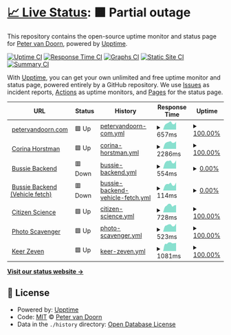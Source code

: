 # [📈 Live Status](https://demo.upptime.js.org): <!--live status--> **🟧 Partial outage**

This repository contains the open-source uptime monitor and status page for [Peter van Doorn](petervandoorn.com), powered by [Upptime](https://github.com/upptime/upptime).

[![Uptime CI](https://github.com/two-trick-pony-NL/upptime/workflows/Uptime%20CI/badge.svg)](https://github.com/two-trick-pony-NL/upptime/actions?query=workflow%3A%22Uptime+CI%22)
[![Response Time CI](https://github.com/two-trick-pony-NL/upptime/workflows/Response%20Time%20CI/badge.svg)](https://github.com/two-trick-pony-NL/upptime/actions?query=workflow%3A%22Response+Time+CI%22)
[![Graphs CI](https://github.com/two-trick-pony-NL/upptime/workflows/Graphs%20CI/badge.svg)](https://github.com/two-trick-pony-NL/upptime/actions?query=workflow%3A%22Graphs+CI%22)
[![Static Site CI](https://github.com/two-trick-pony-NL/upptime/workflows/Static%20Site%20CI/badge.svg)](https://github.com/two-trick-pony-NL/upptime/actions?query=workflow%3A%22Static+Site+CI%22)
[![Summary CI](https://github.com/two-trick-pony-NL/upptime/workflows/Summary%20CI/badge.svg)](https://github.com/two-trick-pony-NL/upptime/actions?query=workflow%3A%22Summary+CI%22)

With [Upptime](https://upptime.js.org), you can get your own unlimited and free uptime monitor and status page, powered entirely by a GitHub repository. We use [Issues](https://github.com/two-trick-pony-NL/upptime/issues) as incident reports, [Actions](https://github.com/two-trick-pony-NL/upptime/actions) as uptime monitors, and [Pages](https://demo.upptime.js.org) for the status page.

<!--start: status pages-->
<!-- This summary is generated by Upptime (https://github.com/upptime/upptime) -->
<!-- Do not edit this manually, your changes will be overwritten -->
<!-- prettier-ignore -->
| URL | Status | History | Response Time | Uptime |
| --- | ------ | ------- | ------------- | ------ |
| <img alt="" src="https://icons.duckduckgo.com/ip3/petervandoorn.com.ico" height="13"> [petervandoorn.com](https://petervandoorn.com) | 🟩 Up | [petervandoorn-com.yml](https://github.com/two-trick-pony-NL/upptime/commits/HEAD/history/petervandoorn-com.yml) | <details><summary><img alt="Response time graph" src="./graphs/petervandoorn-com/response-time-week.png" height="20"> 657ms</summary><br><a href="https://two-trick-pony-NL.github.io/upptime/history/petervandoorn-com"><img alt="Response time 715" src="https://img.shields.io/endpoint?url=https%3A%2F%2Fraw.githubusercontent.com%2Ftwo-trick-pony-NL%2Fupptime%2FHEAD%2Fapi%2Fpetervandoorn-com%2Fresponse-time.json"></a><br><a href="https://two-trick-pony-NL.github.io/upptime/history/petervandoorn-com"><img alt="24-hour response time 769" src="https://img.shields.io/endpoint?url=https%3A%2F%2Fraw.githubusercontent.com%2Ftwo-trick-pony-NL%2Fupptime%2FHEAD%2Fapi%2Fpetervandoorn-com%2Fresponse-time-day.json"></a><br><a href="https://two-trick-pony-NL.github.io/upptime/history/petervandoorn-com"><img alt="7-day response time 657" src="https://img.shields.io/endpoint?url=https%3A%2F%2Fraw.githubusercontent.com%2Ftwo-trick-pony-NL%2Fupptime%2FHEAD%2Fapi%2Fpetervandoorn-com%2Fresponse-time-week.json"></a><br><a href="https://two-trick-pony-NL.github.io/upptime/history/petervandoorn-com"><img alt="30-day response time 665" src="https://img.shields.io/endpoint?url=https%3A%2F%2Fraw.githubusercontent.com%2Ftwo-trick-pony-NL%2Fupptime%2FHEAD%2Fapi%2Fpetervandoorn-com%2Fresponse-time-month.json"></a><br><a href="https://two-trick-pony-NL.github.io/upptime/history/petervandoorn-com"><img alt="1-year response time 715" src="https://img.shields.io/endpoint?url=https%3A%2F%2Fraw.githubusercontent.com%2Ftwo-trick-pony-NL%2Fupptime%2FHEAD%2Fapi%2Fpetervandoorn-com%2Fresponse-time-year.json"></a></details> | <details><summary><a href="https://two-trick-pony-NL.github.io/upptime/history/petervandoorn-com">100.00%</a></summary><a href="https://two-trick-pony-NL.github.io/upptime/history/petervandoorn-com"><img alt="All-time uptime 99.99%" src="https://img.shields.io/endpoint?url=https%3A%2F%2Fraw.githubusercontent.com%2Ftwo-trick-pony-NL%2Fupptime%2FHEAD%2Fapi%2Fpetervandoorn-com%2Fuptime.json"></a><br><a href="https://two-trick-pony-NL.github.io/upptime/history/petervandoorn-com"><img alt="24-hour uptime 100.00%" src="https://img.shields.io/endpoint?url=https%3A%2F%2Fraw.githubusercontent.com%2Ftwo-trick-pony-NL%2Fupptime%2FHEAD%2Fapi%2Fpetervandoorn-com%2Fuptime-day.json"></a><br><a href="https://two-trick-pony-NL.github.io/upptime/history/petervandoorn-com"><img alt="7-day uptime 100.00%" src="https://img.shields.io/endpoint?url=https%3A%2F%2Fraw.githubusercontent.com%2Ftwo-trick-pony-NL%2Fupptime%2FHEAD%2Fapi%2Fpetervandoorn-com%2Fuptime-week.json"></a><br><a href="https://two-trick-pony-NL.github.io/upptime/history/petervandoorn-com"><img alt="30-day uptime 100.00%" src="https://img.shields.io/endpoint?url=https%3A%2F%2Fraw.githubusercontent.com%2Ftwo-trick-pony-NL%2Fupptime%2FHEAD%2Fapi%2Fpetervandoorn-com%2Fuptime-month.json"></a><br><a href="https://two-trick-pony-NL.github.io/upptime/history/petervandoorn-com"><img alt="1-year uptime 99.99%" src="https://img.shields.io/endpoint?url=https%3A%2F%2Fraw.githubusercontent.com%2Ftwo-trick-pony-NL%2Fupptime%2FHEAD%2Fapi%2Fpetervandoorn-com%2Fuptime-year.json"></a></details>
| <img alt="" src="https://icons.duckduckgo.com/ip3/corinahorstman.nl.ico" height="13"> [Corina Horstman](https://corinahorstman.nl) | 🟩 Up | [corina-horstman.yml](https://github.com/two-trick-pony-NL/upptime/commits/HEAD/history/corina-horstman.yml) | <details><summary><img alt="Response time graph" src="./graphs/corina-horstman/response-time-week.png" height="20"> 2286ms</summary><br><a href="https://two-trick-pony-NL.github.io/upptime/history/corina-horstman"><img alt="Response time 2246" src="https://img.shields.io/endpoint?url=https%3A%2F%2Fraw.githubusercontent.com%2Ftwo-trick-pony-NL%2Fupptime%2FHEAD%2Fapi%2Fcorina-horstman%2Fresponse-time.json"></a><br><a href="https://two-trick-pony-NL.github.io/upptime/history/corina-horstman"><img alt="24-hour response time 2610" src="https://img.shields.io/endpoint?url=https%3A%2F%2Fraw.githubusercontent.com%2Ftwo-trick-pony-NL%2Fupptime%2FHEAD%2Fapi%2Fcorina-horstman%2Fresponse-time-day.json"></a><br><a href="https://two-trick-pony-NL.github.io/upptime/history/corina-horstman"><img alt="7-day response time 2286" src="https://img.shields.io/endpoint?url=https%3A%2F%2Fraw.githubusercontent.com%2Ftwo-trick-pony-NL%2Fupptime%2FHEAD%2Fapi%2Fcorina-horstman%2Fresponse-time-week.json"></a><br><a href="https://two-trick-pony-NL.github.io/upptime/history/corina-horstman"><img alt="30-day response time 2189" src="https://img.shields.io/endpoint?url=https%3A%2F%2Fraw.githubusercontent.com%2Ftwo-trick-pony-NL%2Fupptime%2FHEAD%2Fapi%2Fcorina-horstman%2Fresponse-time-month.json"></a><br><a href="https://two-trick-pony-NL.github.io/upptime/history/corina-horstman"><img alt="1-year response time 2246" src="https://img.shields.io/endpoint?url=https%3A%2F%2Fraw.githubusercontent.com%2Ftwo-trick-pony-NL%2Fupptime%2FHEAD%2Fapi%2Fcorina-horstman%2Fresponse-time-year.json"></a></details> | <details><summary><a href="https://two-trick-pony-NL.github.io/upptime/history/corina-horstman">100.00%</a></summary><a href="https://two-trick-pony-NL.github.io/upptime/history/corina-horstman"><img alt="All-time uptime 99.96%" src="https://img.shields.io/endpoint?url=https%3A%2F%2Fraw.githubusercontent.com%2Ftwo-trick-pony-NL%2Fupptime%2FHEAD%2Fapi%2Fcorina-horstman%2Fuptime.json"></a><br><a href="https://two-trick-pony-NL.github.io/upptime/history/corina-horstman"><img alt="24-hour uptime 100.00%" src="https://img.shields.io/endpoint?url=https%3A%2F%2Fraw.githubusercontent.com%2Ftwo-trick-pony-NL%2Fupptime%2FHEAD%2Fapi%2Fcorina-horstman%2Fuptime-day.json"></a><br><a href="https://two-trick-pony-NL.github.io/upptime/history/corina-horstman"><img alt="7-day uptime 100.00%" src="https://img.shields.io/endpoint?url=https%3A%2F%2Fraw.githubusercontent.com%2Ftwo-trick-pony-NL%2Fupptime%2FHEAD%2Fapi%2Fcorina-horstman%2Fuptime-week.json"></a><br><a href="https://two-trick-pony-NL.github.io/upptime/history/corina-horstman"><img alt="30-day uptime 100.00%" src="https://img.shields.io/endpoint?url=https%3A%2F%2Fraw.githubusercontent.com%2Ftwo-trick-pony-NL%2Fupptime%2FHEAD%2Fapi%2Fcorina-horstman%2Fuptime-month.json"></a><br><a href="https://two-trick-pony-NL.github.io/upptime/history/corina-horstman"><img alt="1-year uptime 99.96%" src="https://img.shields.io/endpoint?url=https%3A%2F%2Fraw.githubusercontent.com%2Ftwo-trick-pony-NL%2Fupptime%2FHEAD%2Fapi%2Fcorina-horstman%2Fuptime-year.json"></a></details>
| <img alt="" src="https://icons.duckduckgo.com/ip3/bussie.vdotvo9a4e2a6.eu-central-1.cs.amazonlightsail.com.ico" height="13"> [Bussie Backend](https://bussie.vdotvo9a4e2a6.eu-central-1.cs.amazonlightsail.com/) | 🟥 Down | [bussie-backend.yml](https://github.com/two-trick-pony-NL/upptime/commits/HEAD/history/bussie-backend.yml) | <details><summary><img alt="Response time graph" src="./graphs/bussie-backend/response-time-week.png" height="20"> 554ms</summary><br><a href="https://two-trick-pony-NL.github.io/upptime/history/bussie-backend"><img alt="Response time 586" src="https://img.shields.io/endpoint?url=https%3A%2F%2Fraw.githubusercontent.com%2Ftwo-trick-pony-NL%2Fupptime%2FHEAD%2Fapi%2Fbussie-backend%2Fresponse-time.json"></a><br><a href="https://two-trick-pony-NL.github.io/upptime/history/bussie-backend"><img alt="24-hour response time 664" src="https://img.shields.io/endpoint?url=https%3A%2F%2Fraw.githubusercontent.com%2Ftwo-trick-pony-NL%2Fupptime%2FHEAD%2Fapi%2Fbussie-backend%2Fresponse-time-day.json"></a><br><a href="https://two-trick-pony-NL.github.io/upptime/history/bussie-backend"><img alt="7-day response time 554" src="https://img.shields.io/endpoint?url=https%3A%2F%2Fraw.githubusercontent.com%2Ftwo-trick-pony-NL%2Fupptime%2FHEAD%2Fapi%2Fbussie-backend%2Fresponse-time-week.json"></a><br><a href="https://two-trick-pony-NL.github.io/upptime/history/bussie-backend"><img alt="30-day response time 549" src="https://img.shields.io/endpoint?url=https%3A%2F%2Fraw.githubusercontent.com%2Ftwo-trick-pony-NL%2Fupptime%2FHEAD%2Fapi%2Fbussie-backend%2Fresponse-time-month.json"></a><br><a href="https://two-trick-pony-NL.github.io/upptime/history/bussie-backend"><img alt="1-year response time 586" src="https://img.shields.io/endpoint?url=https%3A%2F%2Fraw.githubusercontent.com%2Ftwo-trick-pony-NL%2Fupptime%2FHEAD%2Fapi%2Fbussie-backend%2Fresponse-time-year.json"></a></details> | <details><summary><a href="https://two-trick-pony-NL.github.io/upptime/history/bussie-backend">0.00%</a></summary><a href="https://two-trick-pony-NL.github.io/upptime/history/bussie-backend"><img alt="All-time uptime 58.96%" src="https://img.shields.io/endpoint?url=https%3A%2F%2Fraw.githubusercontent.com%2Ftwo-trick-pony-NL%2Fupptime%2FHEAD%2Fapi%2Fbussie-backend%2Fuptime.json"></a><br><a href="https://two-trick-pony-NL.github.io/upptime/history/bussie-backend"><img alt="24-hour uptime 0.00%" src="https://img.shields.io/endpoint?url=https%3A%2F%2Fraw.githubusercontent.com%2Ftwo-trick-pony-NL%2Fupptime%2FHEAD%2Fapi%2Fbussie-backend%2Fuptime-day.json"></a><br><a href="https://two-trick-pony-NL.github.io/upptime/history/bussie-backend"><img alt="7-day uptime 0.00%" src="https://img.shields.io/endpoint?url=https%3A%2F%2Fraw.githubusercontent.com%2Ftwo-trick-pony-NL%2Fupptime%2FHEAD%2Fapi%2Fbussie-backend%2Fuptime-week.json"></a><br><a href="https://two-trick-pony-NL.github.io/upptime/history/bussie-backend"><img alt="30-day uptime 7.96%" src="https://img.shields.io/endpoint?url=https%3A%2F%2Fraw.githubusercontent.com%2Ftwo-trick-pony-NL%2Fupptime%2FHEAD%2Fapi%2Fbussie-backend%2Fuptime-month.json"></a><br><a href="https://two-trick-pony-NL.github.io/upptime/history/bussie-backend"><img alt="1-year uptime 58.96%" src="https://img.shields.io/endpoint?url=https%3A%2F%2Fraw.githubusercontent.com%2Ftwo-trick-pony-NL%2Fupptime%2FHEAD%2Fapi%2Fbussie-backend%2Fuptime-year.json"></a></details>
| <img alt="" src="https://icons.duckduckgo.com/ip3/bussie.vdotvo9a4e2a6.eu-central-1.cs.amazonlightsail.com.ico" height="13"> [Bussie Backend (Vehicle fetch)](https://bussie.vdotvo9a4e2a6.eu-central-1.cs.amazonlightsail.com/API/V1/get_all_vehicle_information) | 🟥 Down | [bussie-backend-vehicle-fetch.yml](https://github.com/two-trick-pony-NL/upptime/commits/HEAD/history/bussie-backend-vehicle-fetch.yml) | <details><summary><img alt="Response time graph" src="./graphs/bussie-backend-vehicle-fetch/response-time-week.png" height="20"> 114ms</summary><br><a href="https://two-trick-pony-NL.github.io/upptime/history/bussie-backend-vehicle-fetch"><img alt="Response time 559" src="https://img.shields.io/endpoint?url=https%3A%2F%2Fraw.githubusercontent.com%2Ftwo-trick-pony-NL%2Fupptime%2FHEAD%2Fapi%2Fbussie-backend-vehicle-fetch%2Fresponse-time.json"></a><br><a href="https://two-trick-pony-NL.github.io/upptime/history/bussie-backend-vehicle-fetch"><img alt="24-hour response time 144" src="https://img.shields.io/endpoint?url=https%3A%2F%2Fraw.githubusercontent.com%2Ftwo-trick-pony-NL%2Fupptime%2FHEAD%2Fapi%2Fbussie-backend-vehicle-fetch%2Fresponse-time-day.json"></a><br><a href="https://two-trick-pony-NL.github.io/upptime/history/bussie-backend-vehicle-fetch"><img alt="7-day response time 114" src="https://img.shields.io/endpoint?url=https%3A%2F%2Fraw.githubusercontent.com%2Ftwo-trick-pony-NL%2Fupptime%2FHEAD%2Fapi%2Fbussie-backend-vehicle-fetch%2Fresponse-time-week.json"></a><br><a href="https://two-trick-pony-NL.github.io/upptime/history/bussie-backend-vehicle-fetch"><img alt="30-day response time 112" src="https://img.shields.io/endpoint?url=https%3A%2F%2Fraw.githubusercontent.com%2Ftwo-trick-pony-NL%2Fupptime%2FHEAD%2Fapi%2Fbussie-backend-vehicle-fetch%2Fresponse-time-month.json"></a><br><a href="https://two-trick-pony-NL.github.io/upptime/history/bussie-backend-vehicle-fetch"><img alt="1-year response time 559" src="https://img.shields.io/endpoint?url=https%3A%2F%2Fraw.githubusercontent.com%2Ftwo-trick-pony-NL%2Fupptime%2FHEAD%2Fapi%2Fbussie-backend-vehicle-fetch%2Fresponse-time-year.json"></a></details> | <details><summary><a href="https://two-trick-pony-NL.github.io/upptime/history/bussie-backend-vehicle-fetch">0.00%</a></summary><a href="https://two-trick-pony-NL.github.io/upptime/history/bussie-backend-vehicle-fetch"><img alt="All-time uptime 51.75%" src="https://img.shields.io/endpoint?url=https%3A%2F%2Fraw.githubusercontent.com%2Ftwo-trick-pony-NL%2Fupptime%2FHEAD%2Fapi%2Fbussie-backend-vehicle-fetch%2Fuptime.json"></a><br><a href="https://two-trick-pony-NL.github.io/upptime/history/bussie-backend-vehicle-fetch"><img alt="24-hour uptime 0.00%" src="https://img.shields.io/endpoint?url=https%3A%2F%2Fraw.githubusercontent.com%2Ftwo-trick-pony-NL%2Fupptime%2FHEAD%2Fapi%2Fbussie-backend-vehicle-fetch%2Fuptime-day.json"></a><br><a href="https://two-trick-pony-NL.github.io/upptime/history/bussie-backend-vehicle-fetch"><img alt="7-day uptime 0.00%" src="https://img.shields.io/endpoint?url=https%3A%2F%2Fraw.githubusercontent.com%2Ftwo-trick-pony-NL%2Fupptime%2FHEAD%2Fapi%2Fbussie-backend-vehicle-fetch%2Fuptime-week.json"></a><br><a href="https://two-trick-pony-NL.github.io/upptime/history/bussie-backend-vehicle-fetch"><img alt="30-day uptime 7.96%" src="https://img.shields.io/endpoint?url=https%3A%2F%2Fraw.githubusercontent.com%2Ftwo-trick-pony-NL%2Fupptime%2FHEAD%2Fapi%2Fbussie-backend-vehicle-fetch%2Fuptime-month.json"></a><br><a href="https://two-trick-pony-NL.github.io/upptime/history/bussie-backend-vehicle-fetch"><img alt="1-year uptime 51.75%" src="https://img.shields.io/endpoint?url=https%3A%2F%2Fraw.githubusercontent.com%2Ftwo-trick-pony-NL%2Fupptime%2FHEAD%2Fapi%2Fbussie-backend-vehicle-fetch%2Fuptime-year.json"></a></details>
| <img alt="" src="https://icons.duckduckgo.com/ip3/citizen-science-nl.vdotvo9a4e2a6.eu-central-1.cs.amazonlightsail.com.ico" height="13"> [Citizen Science](https://citizen-science-nl.vdotvo9a4e2a6.eu-central-1.cs.amazonlightsail.com/) | 🟩 Up | [citizen-science.yml](https://github.com/two-trick-pony-NL/upptime/commits/HEAD/history/citizen-science.yml) | <details><summary><img alt="Response time graph" src="./graphs/citizen-science/response-time-week.png" height="20"> 728ms</summary><br><a href="https://two-trick-pony-NL.github.io/upptime/history/citizen-science"><img alt="Response time 769" src="https://img.shields.io/endpoint?url=https%3A%2F%2Fraw.githubusercontent.com%2Ftwo-trick-pony-NL%2Fupptime%2FHEAD%2Fapi%2Fcitizen-science%2Fresponse-time.json"></a><br><a href="https://two-trick-pony-NL.github.io/upptime/history/citizen-science"><img alt="24-hour response time 754" src="https://img.shields.io/endpoint?url=https%3A%2F%2Fraw.githubusercontent.com%2Ftwo-trick-pony-NL%2Fupptime%2FHEAD%2Fapi%2Fcitizen-science%2Fresponse-time-day.json"></a><br><a href="https://two-trick-pony-NL.github.io/upptime/history/citizen-science"><img alt="7-day response time 728" src="https://img.shields.io/endpoint?url=https%3A%2F%2Fraw.githubusercontent.com%2Ftwo-trick-pony-NL%2Fupptime%2FHEAD%2Fapi%2Fcitizen-science%2Fresponse-time-week.json"></a><br><a href="https://two-trick-pony-NL.github.io/upptime/history/citizen-science"><img alt="30-day response time 672" src="https://img.shields.io/endpoint?url=https%3A%2F%2Fraw.githubusercontent.com%2Ftwo-trick-pony-NL%2Fupptime%2FHEAD%2Fapi%2Fcitizen-science%2Fresponse-time-month.json"></a><br><a href="https://two-trick-pony-NL.github.io/upptime/history/citizen-science"><img alt="1-year response time 769" src="https://img.shields.io/endpoint?url=https%3A%2F%2Fraw.githubusercontent.com%2Ftwo-trick-pony-NL%2Fupptime%2FHEAD%2Fapi%2Fcitizen-science%2Fresponse-time-year.json"></a></details> | <details><summary><a href="https://two-trick-pony-NL.github.io/upptime/history/citizen-science">100.00%</a></summary><a href="https://two-trick-pony-NL.github.io/upptime/history/citizen-science"><img alt="All-time uptime 95.50%" src="https://img.shields.io/endpoint?url=https%3A%2F%2Fraw.githubusercontent.com%2Ftwo-trick-pony-NL%2Fupptime%2FHEAD%2Fapi%2Fcitizen-science%2Fuptime.json"></a><br><a href="https://two-trick-pony-NL.github.io/upptime/history/citizen-science"><img alt="24-hour uptime 100.00%" src="https://img.shields.io/endpoint?url=https%3A%2F%2Fraw.githubusercontent.com%2Ftwo-trick-pony-NL%2Fupptime%2FHEAD%2Fapi%2Fcitizen-science%2Fuptime-day.json"></a><br><a href="https://two-trick-pony-NL.github.io/upptime/history/citizen-science"><img alt="7-day uptime 100.00%" src="https://img.shields.io/endpoint?url=https%3A%2F%2Fraw.githubusercontent.com%2Ftwo-trick-pony-NL%2Fupptime%2FHEAD%2Fapi%2Fcitizen-science%2Fuptime-week.json"></a><br><a href="https://two-trick-pony-NL.github.io/upptime/history/citizen-science"><img alt="30-day uptime 100.00%" src="https://img.shields.io/endpoint?url=https%3A%2F%2Fraw.githubusercontent.com%2Ftwo-trick-pony-NL%2Fupptime%2FHEAD%2Fapi%2Fcitizen-science%2Fuptime-month.json"></a><br><a href="https://two-trick-pony-NL.github.io/upptime/history/citizen-science"><img alt="1-year uptime 95.50%" src="https://img.shields.io/endpoint?url=https%3A%2F%2Fraw.githubusercontent.com%2Ftwo-trick-pony-NL%2Fupptime%2FHEAD%2Fapi%2Fcitizen-science%2Fuptime-year.json"></a></details>
| <img alt="" src="https://icons.duckduckgo.com/ip3/photoscavenger.vdotvo9a4e2a6.eu-central-1.cs.amazonlightsail.com.ico" height="13"> [Photo Scavenger](https://photoscavenger.vdotvo9a4e2a6.eu-central-1.cs.amazonlightsail.com/healthcheck) | 🟩 Up | [photo-scavenger.yml](https://github.com/two-trick-pony-NL/upptime/commits/HEAD/history/photo-scavenger.yml) | <details><summary><img alt="Response time graph" src="./graphs/photo-scavenger/response-time-week.png" height="20"> 523ms</summary><br><a href="https://two-trick-pony-NL.github.io/upptime/history/photo-scavenger"><img alt="Response time 559" src="https://img.shields.io/endpoint?url=https%3A%2F%2Fraw.githubusercontent.com%2Ftwo-trick-pony-NL%2Fupptime%2FHEAD%2Fapi%2Fphoto-scavenger%2Fresponse-time.json"></a><br><a href="https://two-trick-pony-NL.github.io/upptime/history/photo-scavenger"><img alt="24-hour response time 648" src="https://img.shields.io/endpoint?url=https%3A%2F%2Fraw.githubusercontent.com%2Ftwo-trick-pony-NL%2Fupptime%2FHEAD%2Fapi%2Fphoto-scavenger%2Fresponse-time-day.json"></a><br><a href="https://two-trick-pony-NL.github.io/upptime/history/photo-scavenger"><img alt="7-day response time 523" src="https://img.shields.io/endpoint?url=https%3A%2F%2Fraw.githubusercontent.com%2Ftwo-trick-pony-NL%2Fupptime%2FHEAD%2Fapi%2Fphoto-scavenger%2Fresponse-time-week.json"></a><br><a href="https://two-trick-pony-NL.github.io/upptime/history/photo-scavenger"><img alt="30-day response time 534" src="https://img.shields.io/endpoint?url=https%3A%2F%2Fraw.githubusercontent.com%2Ftwo-trick-pony-NL%2Fupptime%2FHEAD%2Fapi%2Fphoto-scavenger%2Fresponse-time-month.json"></a><br><a href="https://two-trick-pony-NL.github.io/upptime/history/photo-scavenger"><img alt="1-year response time 559" src="https://img.shields.io/endpoint?url=https%3A%2F%2Fraw.githubusercontent.com%2Ftwo-trick-pony-NL%2Fupptime%2FHEAD%2Fapi%2Fphoto-scavenger%2Fresponse-time-year.json"></a></details> | <details><summary><a href="https://two-trick-pony-NL.github.io/upptime/history/photo-scavenger">100.00%</a></summary><a href="https://two-trick-pony-NL.github.io/upptime/history/photo-scavenger"><img alt="All-time uptime 99.99%" src="https://img.shields.io/endpoint?url=https%3A%2F%2Fraw.githubusercontent.com%2Ftwo-trick-pony-NL%2Fupptime%2FHEAD%2Fapi%2Fphoto-scavenger%2Fuptime.json"></a><br><a href="https://two-trick-pony-NL.github.io/upptime/history/photo-scavenger"><img alt="24-hour uptime 100.00%" src="https://img.shields.io/endpoint?url=https%3A%2F%2Fraw.githubusercontent.com%2Ftwo-trick-pony-NL%2Fupptime%2FHEAD%2Fapi%2Fphoto-scavenger%2Fuptime-day.json"></a><br><a href="https://two-trick-pony-NL.github.io/upptime/history/photo-scavenger"><img alt="7-day uptime 100.00%" src="https://img.shields.io/endpoint?url=https%3A%2F%2Fraw.githubusercontent.com%2Ftwo-trick-pony-NL%2Fupptime%2FHEAD%2Fapi%2Fphoto-scavenger%2Fuptime-week.json"></a><br><a href="https://two-trick-pony-NL.github.io/upptime/history/photo-scavenger"><img alt="30-day uptime 100.00%" src="https://img.shields.io/endpoint?url=https%3A%2F%2Fraw.githubusercontent.com%2Ftwo-trick-pony-NL%2Fupptime%2FHEAD%2Fapi%2Fphoto-scavenger%2Fuptime-month.json"></a><br><a href="https://two-trick-pony-NL.github.io/upptime/history/photo-scavenger"><img alt="1-year uptime 99.99%" src="https://img.shields.io/endpoint?url=https%3A%2F%2Fraw.githubusercontent.com%2Ftwo-trick-pony-NL%2Fupptime%2FHEAD%2Fapi%2Fphoto-scavenger%2Fuptime-year.json"></a></details>
| <img alt="" src="https://icons.duckduckgo.com/ip3/keerzeven.nl.ico" height="13"> [Keer Zeven](https://keerzeven.nl/) | 🟩 Up | [keer-zeven.yml](https://github.com/two-trick-pony-NL/upptime/commits/HEAD/history/keer-zeven.yml) | <details><summary><img alt="Response time graph" src="./graphs/keer-zeven/response-time-week.png" height="20"> 1081ms</summary><br><a href="https://two-trick-pony-NL.github.io/upptime/history/keer-zeven"><img alt="Response time 1099" src="https://img.shields.io/endpoint?url=https%3A%2F%2Fraw.githubusercontent.com%2Ftwo-trick-pony-NL%2Fupptime%2FHEAD%2Fapi%2Fkeer-zeven%2Fresponse-time.json"></a><br><a href="https://two-trick-pony-NL.github.io/upptime/history/keer-zeven"><img alt="24-hour response time 1113" src="https://img.shields.io/endpoint?url=https%3A%2F%2Fraw.githubusercontent.com%2Ftwo-trick-pony-NL%2Fupptime%2FHEAD%2Fapi%2Fkeer-zeven%2Fresponse-time-day.json"></a><br><a href="https://two-trick-pony-NL.github.io/upptime/history/keer-zeven"><img alt="7-day response time 1081" src="https://img.shields.io/endpoint?url=https%3A%2F%2Fraw.githubusercontent.com%2Ftwo-trick-pony-NL%2Fupptime%2FHEAD%2Fapi%2Fkeer-zeven%2Fresponse-time-week.json"></a><br><a href="https://two-trick-pony-NL.github.io/upptime/history/keer-zeven"><img alt="30-day response time 1065" src="https://img.shields.io/endpoint?url=https%3A%2F%2Fraw.githubusercontent.com%2Ftwo-trick-pony-NL%2Fupptime%2FHEAD%2Fapi%2Fkeer-zeven%2Fresponse-time-month.json"></a><br><a href="https://two-trick-pony-NL.github.io/upptime/history/keer-zeven"><img alt="1-year response time 1099" src="https://img.shields.io/endpoint?url=https%3A%2F%2Fraw.githubusercontent.com%2Ftwo-trick-pony-NL%2Fupptime%2FHEAD%2Fapi%2Fkeer-zeven%2Fresponse-time-year.json"></a></details> | <details><summary><a href="https://two-trick-pony-NL.github.io/upptime/history/keer-zeven">100.00%</a></summary><a href="https://two-trick-pony-NL.github.io/upptime/history/keer-zeven"><img alt="All-time uptime 100.00%" src="https://img.shields.io/endpoint?url=https%3A%2F%2Fraw.githubusercontent.com%2Ftwo-trick-pony-NL%2Fupptime%2FHEAD%2Fapi%2Fkeer-zeven%2Fuptime.json"></a><br><a href="https://two-trick-pony-NL.github.io/upptime/history/keer-zeven"><img alt="24-hour uptime 100.00%" src="https://img.shields.io/endpoint?url=https%3A%2F%2Fraw.githubusercontent.com%2Ftwo-trick-pony-NL%2Fupptime%2FHEAD%2Fapi%2Fkeer-zeven%2Fuptime-day.json"></a><br><a href="https://two-trick-pony-NL.github.io/upptime/history/keer-zeven"><img alt="7-day uptime 100.00%" src="https://img.shields.io/endpoint?url=https%3A%2F%2Fraw.githubusercontent.com%2Ftwo-trick-pony-NL%2Fupptime%2FHEAD%2Fapi%2Fkeer-zeven%2Fuptime-week.json"></a><br><a href="https://two-trick-pony-NL.github.io/upptime/history/keer-zeven"><img alt="30-day uptime 100.00%" src="https://img.shields.io/endpoint?url=https%3A%2F%2Fraw.githubusercontent.com%2Ftwo-trick-pony-NL%2Fupptime%2FHEAD%2Fapi%2Fkeer-zeven%2Fuptime-month.json"></a><br><a href="https://two-trick-pony-NL.github.io/upptime/history/keer-zeven"><img alt="1-year uptime 100.00%" src="https://img.shields.io/endpoint?url=https%3A%2F%2Fraw.githubusercontent.com%2Ftwo-trick-pony-NL%2Fupptime%2FHEAD%2Fapi%2Fkeer-zeven%2Fuptime-year.json"></a></details>

<!--end: status pages-->

[**Visit our status website →**](https://demo.upptime.js.org)

## 📄 License

- Powered by: [Upptime](https://github.com/upptime/upptime)
- Code: [MIT](./LICENSE) © [Peter van Doorn](petervandoorn.com)
- Data in the `./history` directory: [Open Database License](https://opendatacommons.org/licenses/odbl/1-0/)
